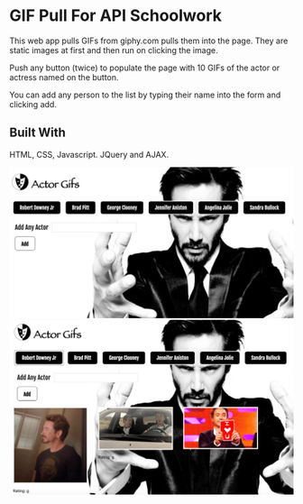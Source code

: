 # GIF Pull For API Schoolwork

This web app pulls GIFs from giphy.com pulls them into the page. They are static images at first and then run on clicking the image.

Push any button (twice) to populate the page with 10 GIFs of the actor or actress named on the button.

You can add any person to the list by typing their name into the form and clicking add.

## Built With

HTML, CSS, Javascript. JQuery and AJAX.

![Screen Capture 01](assets/images/screen-capture-01-before.jpg)
![Screen Capture 02](assets/images/screen-capture-02-after.jpg)
